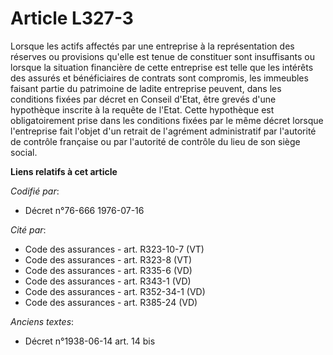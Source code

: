 # Article L327-3

Lorsque les actifs affectés par une entreprise à la représentation des réserves ou provisions qu'elle est tenue de constituer
sont insuffisants ou lorsque la situation financière de cette entreprise est telle que les intérêts des assurés et
bénéficiaires de contrats sont compromis, les immeubles faisant partie du patrimoine de ladite entreprise peuvent, dans les
conditions fixées par décret en Conseil d'Etat, être grevés d'une hypothèque inscrite à la requête de l'Etat. Cette
hypothèque est obligatoirement prise dans les conditions fixées par le même décret lorsque l'entreprise fait l'objet d'un
retrait de l'agrément administratif par l'autorité de contrôle française ou par l'autorité de contrôle du lieu de son siège
social.

**Liens relatifs à cet article**

_Codifié par_:

  - Décret n°76-666 1976-07-16

_Cité par_:

  - Code des assurances - art. R323-10-7 (VT)
  - Code des assurances - art. R323-8 (VT)
  - Code des assurances - art. R335-6 (VD)
  - Code des assurances - art. R343-1 (VD)
  - Code des assurances - art. R352-34-1 (VD)
  - Code des assurances - art. R385-24 (VD)

_Anciens textes_:

  - Décret n°1938-06-14 art. 14 bis
